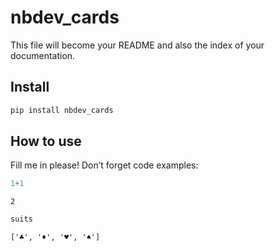 # nbdev_cards

<!-- WARNING: THIS FILE WAS AUTOGENERATED! DO NOT EDIT! -->

This file will become your README and also the index of your
documentation.

## Install

``` sh
pip install nbdev_cards
```

## How to use

Fill me in please! Don’t forget code examples:

``` python
1+1
```

    2

``` python
suits
```

    ['♣️', '♦️', '♥️', '♠️']
